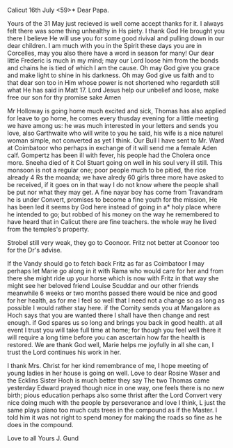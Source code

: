  Calicut 16th July <59>*
Dear Papa.

Yours of the 31 May just recieved is well come accept thanks for it. I always felt there was some thing unhealthy in Hs piety. I thank God He brought you there I believe He will use you for some good rivival and pulling down in our dear children. I am much with you in the Spirit these days you are in Corcelles, may you also there have a word in season for many! Our dear little Frederic is much in my mind; may our Lord loose him from the bonds and chains he is tied of which I am the cause. Oh may God give you grace and make light to shine in his darkness. Oh may God give us faith and to that dear son too in Him whose power is not shortened who regardeth still what He has said in Matt 17. Lord Jesus help our unbelief and loose, make free our son for thy promise sake Amen

Mr Holloway is going home much excited and sick, Thomas has also applied for leave to go home, he comes every thusday evening for a little meeting we have among us: he was much interested in your letters and sends you love, also Garthwaite who will write to you he said, his wife is a nice naturel woman simple, not converted as yet I think. Our Bull I have sent to Mr. Ward at Coimbatoor who perhaps in exchange of it will send me a female Aden calf. Gompertz has been ill with fever, his people had the Cholera once more. Sneeha died of it Col Stuart going on well in his soul very ill still. This monsoon is not a regular one; poor people much to be pitied, the rice already 4 Rs the moanda; we have alredy 60 girls three more have asked to be received, if it goes on in that way I do not know where the people shall be put nor what they may get. A fine nayar boy has come from Travandram he is under Convert, promises to become a fine youth for the mission, He has been led it seems by God here instead of going in a* holy place where he intended to go; but robbed of his money on the way he remembered to have heard that in Calicut there are fine teachers. the whole way he lived from the temples's property.

Strobel still very weak, they go to Coonoor. Fritz not better at Coonoor too for the Dr's advise.

If the Vandy should go to fetch back Fritz as far as Coimbatoor I may perhaps let Marie go along in it with Rama who would care for her and from there she might ride up your horse which is now with Fritz in that way she might see her beloved friend Louise Scuddar and our other friends meanwhile 6 weeks or two months passed there would be nice and good for her health, as for me I feel so well that I need not a change so as long as possible I would rather stay here. if the Comity sends you at Mangalore as Hoch says that you are wanted there I shall have then change and rest enough. if God spares us so long and brings you back in good health. at all event I trust you will take full time at home; for though you feel well there it will require a long time before you can ascertain how far the health is restored. We are thank God well, Marie helps me joyfully in all she can, I trust the Lord continues his work in her.

I thank Mrs. Christ for her kind remembrance of me, I hope meeting of young ladies in her house is going on well. Love to dear Rosine Waser and the Ecklins Sister Hoch is much better they say The two Thomas came yesterday Edward prayed though nice in one way, one feels there is no new birth; pious education perhaps also some thrist after the Lord Convert very nice doing much with the people by perseverance and love I think, L just the same plays piano too much cuts trees in the compound as if the Master. I told him it was not right to spend money for making the roads so fine as he does in the compound.

Love to all
 Yours J. Gund
